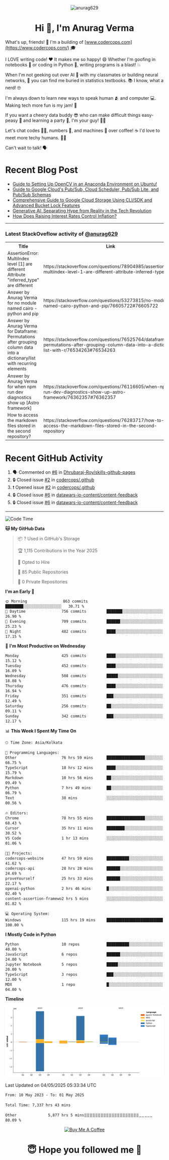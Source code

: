 

<p align="center"> <img src="https://komarev.com/ghpvc/?username=anurag629&label=Profile%20views&color=0e75b6&style=flat" alt="anurag629" /> </p>

<h1 align="center">Hi 👋, I'm Anurag Verma</h1>

What's up, friends! 👋 I'm a building of [www.codercops.com](https://www.codercops.com/) 🎓

I LOVE writing code! ❤️ It makes me so happy! 😄 Whether I'm goofing in notebooks 📓 or coding in Python 🐍, writing programs is a blast! 💥

When I'm not geeking out over AI 🤖 with my classmates or building neural networks, 🧠 you can find me buried in statistics textbooks. 📚 I know, what a nerd! 🤓

I'm always down to learn new ways to speak human 🫂 and computer 💻. Making tech more fun is my jam! 🍇

If you want a cheery data buddy 😎 who can make difficult things easy-peasy 🥝 and learning a party 🎉, I'm your guy! 🙋‍♂️

Let's chat codes 👨‍💻, numbers 🧮, and machines 🤖 over coffee! ☕ I'd love to meet more techy humans. 💁‍♂️

Can't wait to talk! 🗣️

# Recent Blog Post

<!-- BLOG-POST-LIST:START -->
- [Guide to Setting Up OpenCV in an Anaconda Environment on Ubuntu!](https://codercops.tech/blog/computer-vision-bootcamp/Guide-to-Setting-Up-OpenCV-in-an-Anaconda-Environment-on-Ubuntu!)
- [Guide to Google Cloud&#39;s Pub/Sub, Cloud Scheduler, Pub/Sub Lite, and Pub/Sub Schemas](https://codercops.tech/blog/google-cloud/Google-Clouds-Pub-Sub-Cloud-Scheduler-Pub-Sub-Lite-and-Pub-Sub-Schemas)
- [Comprehensive Guide to Google Cloud Storage Using CLI/SDK and Advanced Bucket Lock Features](https://codercops.tech/blog/google-cloud/Google-Cloud-Storage-Using-CLI-SDK-and-Advanced-Bucket-Lock-Features)
- [Generative AI: Separating Hype from Reality in the Tech Revolution](https://codercops.tech/blog/tech-latest-updates/generative-ai-seperating-hype-from-reality-in-the-tech-revolution)
- [How Does Raising Interest Rates Control Inflation?](https://codercops.tech/blog/startup-unicorn/how-does-raising-interest-rates-control-inflation)
<!-- BLOG-POST-LIST:END -->

---

### Latest StackOveflow activity of [@anurag629](https://github.com/anurag629)
<table>
  <tr><th>Title</th><th>Link</th></tr>
  <!-- STACKOVERFLOW:START --><tr><td>AssertionError: MultiIndex level [1] are different Attribute &quot;inferred_type&quot; are different</td><td>https://stackoverflow.com/questions/78904985/assertionerror-multiindex-level-1-are-different-attribute-inferred-type-are</td></tr><tr><td>Answer by Anurag Verma for no module named cairo - python and pip</td><td>https://stackoverflow.com/questions/53273815/no-module-named-cairo-python-and-pip/76605722#76605722</td></tr><tr><td>Answer by Anurag Verma for Dataframe: Permutations after grouping column data into a dictionary/list with recurring elements</td><td>https://stackoverflow.com/questions/76525764/dataframe-permutations-after-grouping-column-data-into-a-dictionary-list-with-r/76534263#76534263</td></tr><tr><td>Answer by Anurag Verma for when npm run dev diagnostics show up [Astro framework]</td><td>https://stackoverflow.com/questions/76116605/when-npm-run-dev-diagnostics-show-up-astro-framework/76362357#76362357</td></tr><tr><td>How to access the markdown files stored in the second repository?</td><td>https://stackoverflow.com/questions/76283717/how-to-access-the-markdown-files-stored-in-the-second-repository</td></tr><!-- STACKOVERFLOW:END -->
</table>

# Recent GitHub Activity
<!--START_SECTION:activity-->
1. 🗣 Commented on [#6](https://github.com/Dhrubaraj-Roy/skills-github-pages/issues/6#issuecomment-2816675607) in [Dhrubaraj-Roy/skills-github-pages](https://github.com/Dhrubaraj-Roy/skills-github-pages)
2. 🔒 Closed issue [#2](https://github.com/codercops/.github/issues/2) in [codercops/.github](https://github.com/codercops/.github)
3. ❗ Opened issue [#2](https://github.com/codercops/.github/issues/2) in [codercops/.github](https://github.com/codercops/.github)
4. 🔒 Closed issue [#6](https://github.com/datawars-io-content/content-feedback/issues/6) in [datawars-io-content/content-feedback](https://github.com/datawars-io-content/content-feedback)
5. 🔒 Closed issue [#6](https://github.com/datawars-io-content/content-feedback/issues/6) in [datawars-io-content/content-feedback](https://github.com/datawars-io-content/content-feedback)
<!--END_SECTION:activity-->

---

<!--START_SECTION:waka-->
![Code Time](http://img.shields.io/badge/Code%20Time-7%2C355%20hrs%2028%20mins-blue)

**🐱 My GitHub Data** 

> 📦 ? Used in GitHub's Storage 
 > 
> 🏆 1,115 Contributions in the Year 2025
 > 
> 💼 Opted to Hire
 > 
> 📜 85 Public Repositories 
 > 
> 🔑 0 Private Repositories 
 > 
**I'm an Early 🐤** 

```text
🌞 Morning                863 commits         ████████░░░░░░░░░░░░░░░░░   30.71 % 
🌆 Daytime                756 commits         ███████░░░░░░░░░░░░░░░░░░   26.90 % 
🌃 Evening                709 commits         ██████░░░░░░░░░░░░░░░░░░░   25.23 % 
🌙 Night                  482 commits         ████░░░░░░░░░░░░░░░░░░░░░   17.15 % 
```
📅 **I'm Most Productive on Wednesday** 

```text
Monday                   425 commits         ████░░░░░░░░░░░░░░░░░░░░░   15.12 % 
Tuesday                  452 commits         ████░░░░░░░░░░░░░░░░░░░░░   16.09 % 
Wednesday                508 commits         █████░░░░░░░░░░░░░░░░░░░░   18.08 % 
Thursday                 476 commits         ████░░░░░░░░░░░░░░░░░░░░░   16.94 % 
Friday                   351 commits         ███░░░░░░░░░░░░░░░░░░░░░░   12.49 % 
Saturday                 256 commits         ██░░░░░░░░░░░░░░░░░░░░░░░   09.11 % 
Sunday                   342 commits         ███░░░░░░░░░░░░░░░░░░░░░░   12.17 % 
```


📊 **This Week I Spent My Time On** 

```text
🕑︎ Time Zone: Asia/Kolkata

💬 Programming Languages: 
Other                    76 hrs 59 mins      █████████████████░░░░░░░░   66.75 % 
TypeScript               18 hrs 12 mins      ████░░░░░░░░░░░░░░░░░░░░░   15.79 % 
Markdown                 10 hrs 56 mins      ██░░░░░░░░░░░░░░░░░░░░░░░   09.49 % 
Python                   7 hrs 49 mins       ██░░░░░░░░░░░░░░░░░░░░░░░   06.79 % 
Text                     38 mins             ░░░░░░░░░░░░░░░░░░░░░░░░░   00.56 % 

🔥 Editors: 
Chrome                   78 hrs 55 mins      █████████████████░░░░░░░░   68.43 % 
Cursor                   35 hrs 11 mins      ████████░░░░░░░░░░░░░░░░░   30.52 % 
VS Code                  1 hr 13 mins        ░░░░░░░░░░░░░░░░░░░░░░░░░   01.06 % 

🐱‍💻 Projects: 
codercops-website        47 hrs 59 mins      ██████████░░░░░░░░░░░░░░░   41.62 % 
codercops-api            28 hrs 28 mins      ██████░░░░░░░░░░░░░░░░░░░   24.69 % 
proveYourself            25 hrs 33 mins      ██████░░░░░░░░░░░░░░░░░░░   22.17 % 
openai-python            2 hrs 46 mins       █░░░░░░░░░░░░░░░░░░░░░░░░   02.40 % 
content-assertion-framewo2 hrs 5 mins        ░░░░░░░░░░░░░░░░░░░░░░░░░   01.82 % 

💻 Operating System: 
Windows                  115 hrs 19 mins     █████████████████████████   100.00 % 
```

**I Mostly Code in Python** 

```text
Python                   10 repos            ██████████░░░░░░░░░░░░░░░   40.00 % 
JavaScript               6 repos             ██████░░░░░░░░░░░░░░░░░░░   24.00 % 
Jupyter Notebook         5 repos             █████░░░░░░░░░░░░░░░░░░░░   20.00 % 
TypeScript               3 repos             ███░░░░░░░░░░░░░░░░░░░░░░   12.00 % 
MDX                      1 repo              █░░░░░░░░░░░░░░░░░░░░░░░░   04.00 % 
```



**Timeline**

![Lines of Code chart](https://raw.githubusercontent.com/anurag629/anurag629/main/assets/bar_graph.png)


 Last Updated on 04/05/2025 05:33:34 UTC
<!--END_SECTION:waka-->

<!--START_SECTION:waka-simple-->

```text
From: 10 May 2023 - To: 01 May 2025

Total Time: 7,337 hrs 43 mins

Other              5,877 hrs 5 mins⣿⣿⣿⣿⣿⣿⣿⣿⣿⣿⣿⣿⣿⣿⣿⣿⣿⣿⣿⣿⣀⣀⣀⣀⣀   80.09 %
```

<!--END_SECTION:waka-simple-->

<p align="center"> 
<a href="https://www.buymeacoffee.com/anurag629" target="_blank"><img src="https://cdn.buymeacoffee.com/buttons/default-orange.png" alt="Buy Me A Coffee" height="60" width="250"></a>
</p>


<h1 align="center"> 😇 Hope you followed me 🥰  </h1>
